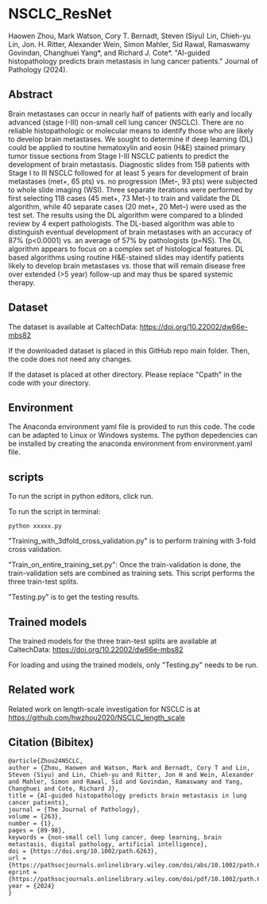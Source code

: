 # NSCLC_ResNet
 Haowen Zhou, Mark Watson, Cory T. Bernadt, Steven (Siyu) Lin, Chieh-yu Lin, Jon. H. Ritter, Alexander Wein, Simon Mahler, Sid Rawal, Ramaswamy Govindan, Changhuei Yang*, and Richard J. Cote*. "AI-guided histopathology predicts brain metastasis in lung cancer patients." Journal of Pathology (2024).

## Abstract
Brain metastases can occur in nearly half of patients with early and locally advanced (stage I-III) non-small cell lung cancer (NSCLC). There are no reliable histopathologic or molecular means to identify those who are likely to develop brain metastases. We sought to determine if deep learning (DL) could be applied to routine hematoxylin and eosin (H&E) stained primary tumor tissue sections from Stage I-III NSCLC patients to predict the development of brain metastasis. Diagnostic slides from 158 patients with Stage I to III NSCLC followed for at least 5 years for development of brain metastases (met+, 65 pts) vs. no progression (Met–, 93 pts) were subjected to whole slide imaging (WSI). Three separate iterations were performed by first selecting 118 cases (45 met+, 73 Met–) to train and validate the DL algorithm, while 40 separate cases (20 met+, 20 Met–) were used as the test set. The results using the DL algorithm were compared to a blinded review by 4 expert pathologists. The DL-based algorithm was able to distinguish eventual development of brain metastases with an accuracy of 87% (p<0.0001) vs. an average of 57% by pathologists (p=NS). The DL algorithm appears to focus on a complex set of histological features. DL based algorithms using routine H&E-stained slides may identify patients likely to develop brain metastases vs. those that will remain disease free over extended (>5 year) follow-up and may thus be spared systemic therapy. 

## Dataset
The dataset is available at CaltechData: https://doi.org/10.22002/dw66e-mbs82

If the downloaded dataset is placed in this GitHub repo main folder. Then, the code does not need any changes.

If the dataset is placed at other directory. Please replace "Cpath" in the code with your directory.

## Environment
The Anaconda environment yaml file is provided to run this code. The code can be adapted to Linux or Windows systems. The python depedencies can be installed by creating the anaconda environment from environment.yaml file.

## scripts
To run the script in python editors, click run.

To run the script in terminal:
```
python xxxxx.py
```

"Training_with_3dfold_cross_validation.py" is to perform training with 3-fold cross validation. 

"Train_on_entire_training_set.py": Once the train-validation is done, the train-validation sets are combined as training sets. This script performs the three train-test splits.

"Testing.py" is to get the testing results.

## Trained models
The trained models for the three train-test splits are available at CaltechData: https://doi.org/10.22002/dw66e-mbs82

For loading and using the trained models, only "Testing.py" needs to be run. 

## Related work
Related work on length-scale investigation for NSCLC is at https://github.com/hwzhou2020/NSCLC_length_scale

## Citation (Bibitex)

```
@article{Zhou24NSCLC,
author = {Zhou, Haowen and Watson, Mark and Bernadt, Cory T and Lin, Steven (Siyu) and Lin, Chieh-yu and Ritter, Jon H and Wein, Alexander and Mahler, Simon and Rawal, Sid and Govindan, Ramaswamy and Yang, Changhuei and Cote, Richard J},
title = {AI-guided histopathology predicts brain metastasis in lung cancer patients},
journal = {The Journal of Pathology},
volume = {263},
number = {1},
pages = {89-98},
keywords = {non-small cell lung cancer, deep learning, brain metastasis, digital pathology, artificial intelligence},
doi = {https://doi.org/10.1002/path.6263},
url = {https://pathsocjournals.onlinelibrary.wiley.com/doi/abs/10.1002/path.6263},
eprint = {https://pathsocjournals.onlinelibrary.wiley.com/doi/pdf/10.1002/path.6263},
year = {2024}
}
```
